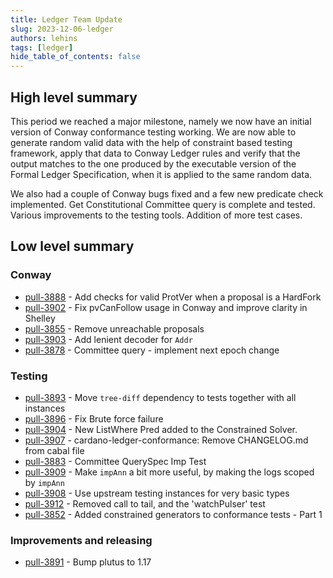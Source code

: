 ```yaml
---
title: Ledger Team Update
slug: 2023-12-06-ledger
authors: lehins
tags: [ledger]
hide_table_of_contents: false
---
```


## High level summary

This period we reached a major milestone, namely we now have an initial version of Conway
conformance testing working. We are now able to generate random valid data with the help
of constraint based testing framework, apply that data to Conway Ledger rules and verify
that the output matches to the one produced by the executable version of the Formal Ledger
Specification, when it is applied to the same random data.

We also had a couple of Conway bugs fixed and a few new predicate check implemented. Get
Constitutional Committee query is complete and tested. Various improvements to the
testing tools. Addition of more test cases.

## Low level summary

### Conway

* [pull-3888] - Add checks for valid ProtVer when a proposal is a HardFork
* [pull-3902] - Fix pvCanFollow usage in Conway and improve clarity in Shelley
* [pull-3855] - Remove unreachable proposals
* [pull-3903] - Add lenient decoder for `Addr`
* [pull-3878] - Committee query - implement  next epoch change

### Testing

* [pull-3893] - Move `tree-diff` dependency to tests together with all instances
* [pull-3896] - Fix Brute force failure
* [pull-3904] - New ListWhere Pred added to the Constrained Solver.
* [pull-3907] - cardano-ledger-conformance: Remove CHANGELOG.md from cabal file
* [pull-3883] - Committee QuerySpec Imp Test
* [pull-3909] - Make `impAnn` a bit more useful, by making the logs scoped by `impAnn`
* [pull-3908] - Use upstream testing instances for very basic types
* [pull-3912] - Removed call to tail, and the &#39;watchPulser&#39; test
* [pull-3852] - Added constrained generators to conformance tests - Part 1

### Improvements and releasing

* [pull-3891] - Bump plutus to 1.17

[pull-3891]: https://github.com/input-output-hk/cardano-ledger/pull/3891
[pull-3888]: https://github.com/input-output-hk/cardano-ledger/pull/3888
[pull-3893]: https://github.com/input-output-hk/cardano-ledger/pull/3893
[pull-3896]: https://github.com/input-output-hk/cardano-ledger/pull/3896
[pull-3855]: https://github.com/input-output-hk/cardano-ledger/pull/3855
[pull-3904]: https://github.com/input-output-hk/cardano-ledger/pull/3904
[pull-3907]: https://github.com/input-output-hk/cardano-ledger/pull/3907
[pull-3903]: https://github.com/input-output-hk/cardano-ledger/pull/3903
[pull-3902]: https://github.com/input-output-hk/cardano-ledger/pull/3902
[pull-3883]: https://github.com/input-output-hk/cardano-ledger/pull/3883
[pull-3878]: https://github.com/input-output-hk/cardano-ledger/pull/3878
[pull-3909]: https://github.com/input-output-hk/cardano-ledger/pull/3909
[pull-3908]: https://github.com/input-output-hk/cardano-ledger/pull/3908
[pull-3852]: https://github.com/input-output-hk/cardano-ledger/pull/3852
[pull-3912]: https://github.com/input-output-hk/cardano-ledger/pull/3912
